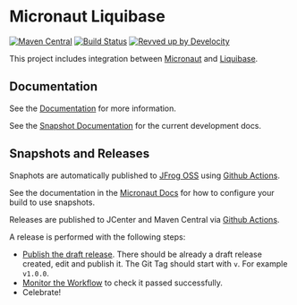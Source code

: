 # Micronaut Liquibase

[![Maven Central](https://img.shields.io/maven-central/v/io.micronaut.liquibase/micronaut-liquibase.svg?label=Maven%20Central)](https://search.maven.org/search?q=g:%22io.micronaut.liquibase%22%20AND%20a:%22micronaut-liquibase%22)
[![Build Status](https://github.com/micronaut-projects/micronaut-liquibase/workflows/Java%20CI/badge.svg)](https://github.com/micronaut-projects/micronaut-liquibase/actions)
[![Revved up by Develocity](https://img.shields.io/badge/Revved%20up%20by-Develocity-06A0CE?logo=Gradle&labelColor=02303A)](https://ge.micronaut.io/scans)

This project includes integration between [Micronaut](http://micronaut.io) and [Liquibase](http://www.liquibase.org/).

## Documentation

See the [Documentation](https://micronaut-projects.github.io/micronaut-liquibase/latest/guide/) for more information. 

See the [Snapshot Documentation](https://micronaut-projects.github.io/micronaut-liquibase/snapshot/guide/) for the current development docs.


## Snapshots and Releases

Snaphots are automatically published to [JFrog OSS](https://oss.jfrog.org/artifactory/oss-snapshot-local/) using [Github Actions](https://github.com/micronaut-projects/micronaut-liquibase/actions).

See the documentation in the [Micronaut Docs](https://docs.micronaut.io/latest/guide/index.html#usingsnapshots) for how to configure your build to use snapshots.

Releases are published to JCenter and Maven Central via [Github Actions](https://github.com/micronaut-projects/micronaut-liquibase/actions).

A release is performed with the following steps:

- [Publish the draft release](https://github.com/micronaut-projects/micronaut-liquibase/releases). There should be already a draft release created, edit and publish it. The Git Tag should start with `v`. For example `v1.0.0`.
- [Monitor the Workflow](https://github.com/micronaut-projects/micronaut-liquibase/actions?query=workflow%3ARelease) to check it passed successfully.
- Celebrate!